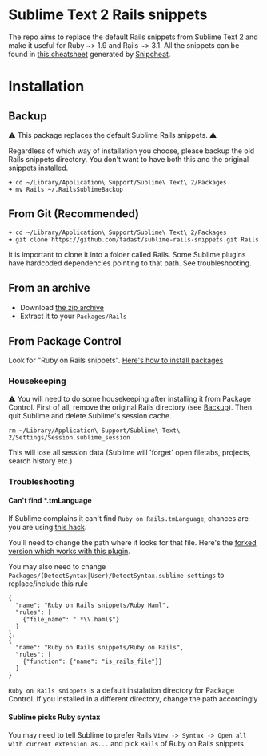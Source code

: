 # Sublime Text 2 Rails snippets

The repo aims to replace the default Rails snippets from Sublime Text 2 and make it useful for Ruby ~> 1.9 and Rails ~> 3.1. All the snippets can be found in [this cheatsheet](http://tadast.github.com/sublime-rails-snippets) generated by [Snipcheat](https://github.com/tadast/snipcheat).

# Installation

## Backup

:warning: This package replaces the default Sublime Rails snippets. :warning:

Regardless of which way of installation you choose, please backup the old Rails snippets directory. You don't want to have both this and the original snippets installed.

    ➜ cd ~/Library/Application\ Support/Sublime\ Text\ 2/Packages
    ➜ mv Rails ~/.RailsSublimeBackup

## From Git (Recommended)

    ➜ cd ~/Library/Application\ Support/Sublime\ Text\ 2/Packages
    ➜ git clone https://github.com/tadast/sublime-rails-snippets.git Rails

It is important to clone it into a folder called Rails. Some Sublime plugins have hardcoded dependencies pointing to that path. See troubleshooting.

## From an archive

* Download [the zip archive](https://github.com/tadast/sublime-rails-snippets/archive/master.zip)
* Extract it to your `Packages/Rails`

## From Package Control

Look for "Ruby on Rails snippets". [Here's how to install packages](http://wbond.net/sublime_packages/package_control/usage)

### Housekeeping

:warning: You will need to do some housekeeping after installing it from Package Control.
First of all, remove the original Rails directory (see [Backup](#backup)).
Then quit Sublime and delete Sublime's session cache.

    rm ~/Library/Application\ Support/Sublime\ Text\ 2/Settings/Session.sublime_session

This will lose all session data (Sublime will 'forget' open filetabs, projects, search history etc.)

### Troubleshooting

#### Can't find *.tmLanguage

If Sublime complains it can't find `Ruby on Rails.tmLanguage`, chances are you are using [this hack](https://gist.github.com/925008).

You'll need to change the path where it looks for that file. Here's the [forked version which works with this plugin](https://gist.github.com/4161901).

You may also need to change `Packages/(DetectSyntax|User)/DetectSyntax.sublime-settings` to replace/include this rule

    {
      "name": "Ruby on Rails snippets/Ruby Haml",
      "rules": [
        {"file_name": ".*\\.haml$"}
      ]
    },
    {
      "name": "Ruby on Rails snippets/Ruby on Rails",
      "rules": [
        {"function": {"name": "is_rails_file"}}
      ]
    }

`Ruby on Rails snippets` is a default instalation directory for Package Control.
If you installed in a different directory, change the path accordingly

#### Sublime picks Ruby syntax

You may need to tell Sublime to prefer Rails
`View -> Syntax -> Open all with current extension as...` and pick `Rails` of Ruby on Rails snippets
